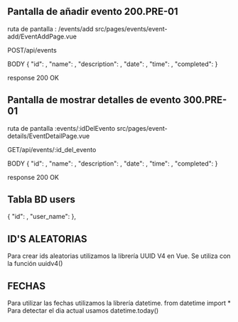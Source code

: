 ## Pantalla de añadir evento 200.PRE-01

ruta de pantalla : /events/add
src/pages/events/event-add/EventAddPage.vue

POST/api/events

BODY {
"id": ,
"name": ,
"description": ,
"date": ,
"time": ,
"completed":
}

response 200 OK

## Pantalla de mostrar detalles de evento 300.PRE-01

ruta de pantalla :events/:idDelEvento
src/pages/event-details/EventDetailPage.vue

GET/api/events/:id_del_evento

BODY {
"id": ,
"name": ,
"description": ,
"date": ,
"time": ,
"completed":
}

response 200 OK

## Tabla BD users

{
"id": ,
"user_name":
},

## ID'S ALEATORIAS

Para crear ids aleatorias utilizamos la librería UUID V4 en Vue.
Se utiliza con la función uuidv4()

## FECHAS

Para utilizar las fechas utilizamos la librería datetime.
from datetime import \*
Para detectar el dia actual usamos datetime.today()

